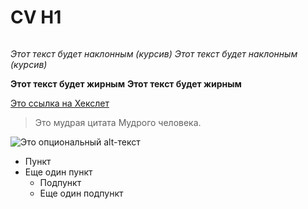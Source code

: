 # CV H1
## <h2>
### <h3>
#### <h4>
##### <h5>
###### <h6>

*Этот текст будет наклонным (курсив)*
_Этот текст будет наклонным (курсив)_

**Этот текст будет жирным**
__Этот текст будет жирным__

[Это ссылка на Хекслет](https://hexlet.io)

> Это мудрая цитата
> Мудрого человека.

![Это опциональный alt-текст](/assets/images/markdown/markdown.png)

* Пункт
* Еще один пункт
  * Подпункт
  * Еще один подпункт